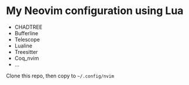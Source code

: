 # My Neovim configuration using Lua

- CHADTREE
- Bufferline
- Telescope
- Lualine
- Treesitter
- Coq_nvim
- ...

Clone this repo, then copy to `~/.config/nvim`
